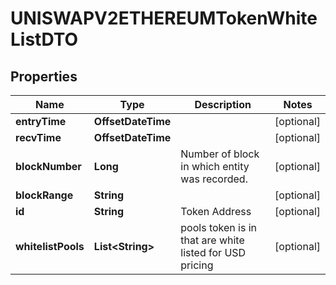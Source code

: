 

# UNISWAPV2ETHEREUMTokenWhiteListDTO



## Properties

| Name | Type | Description | Notes |
|------------ | ------------- | ------------- | -------------|
|**entryTime** | **OffsetDateTime** |  |  [optional] |
|**recvTime** | **OffsetDateTime** |  |  [optional] |
|**blockNumber** | **Long** | Number of block in which entity was recorded. |  [optional] |
|**blockRange** | **String** |  |  [optional] |
|**id** | **String** | Token Address |  [optional] |
|**whitelistPools** | **List&lt;String&gt;** | pools token is in that are white listed for USD pricing |  [optional] |




